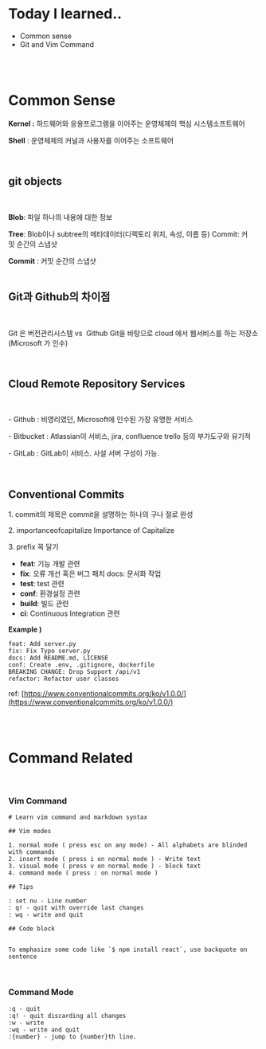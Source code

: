 # Today I learned.. 
  - Common sense 
  - Git and Vim Command 

<br>
<br>

# **Common Sense** 

**Kernel :** 하드웨어와 응용프로그램을 이어주는 운영체제의 핵심 시스템소프트웨어 

**Shell** : 운영체제의 커널과 사용자를 이어주는 소프트웨어 

<br>

## **git objects**
<br>

**Blob**: 파일 하나의 내용에 대한 정보<br>

**Tree**: Blob이나 subtree의 메타데이터(디렉토리 위치, 속성, 이름 등) Commit: 커밋 순간의 스냅샷<br>

**Commit** : 커밋 순간의 스냅샷<br>
<br>

## **Git과 Github의 차이점** 
<br>

Git 은 버전관리시스템 vs  Github Git을 바탕으로 cloud 에서 웹서비스를 하는 저장소 (Microsoft 가 인수)

<br>

## **Cloud Remote Repository Services** 

<br>

\- Github : 비영리였던, Microsoft에 인수된 가장 유명한 서비스

\- Bitbucket : Atlassian이 서비스, jira, confluence trello 등의 부가도구와 유기적

\- GitLab : GitLab이 서비스. 사설 서버 구성이 가능.

<br>

## **Conventional Commits** 

1\. commit의 제목은 commit을 설명하는 하나의 구나 절로 완성

2\. importanceofcapitalize Importance of Capitalize

3\. prefix 꼭 달기

-   **feat**: 기능 개발 관련
-   **fix**: 오류 개선 혹은 버그 패치 docs: 문서화 작업
-   **test**: test 관련
-   **conf**: 환경설정 관련
-   **build**: 빌드 관련
-   **ci**: Continuous Integration 관련

**Example )**

```
feat: Add server.py
fix: Fix Typo server.py
docs: Add README.md, LICENSE
conf: Create .env, .gitignore, dockerfile
BREAKING CHANGE: Drop Support /api/v1
refactor: Refactor user classes
```

ref: [https://www.conventionalcommits.org/ko/v1.0.0/](https://www.conventionalcommits.org/ko/v1.0.0/)

<br>



<br>

# **Command Related**
<br>

### **Vim Command**


```
# Learn vim command and markdown syntax

## Vim modes

1. normal mode ( press esc on any mode) - All alphabets are blinded with commands
2. insert mode ( press i on normal mode ) - Write text
3. visual mode ( press v on normal mode ) - block text
4. command mode ( press : on normal mode ) 

## Tips

: set nu - Line number
: q! - quit with override last changes
: wq - write and quit

## Code block 


To emphasize some code like `$ npm install react`, use backquote on sentence
```

<br>

### **Command Mode**

```
:q - quit
:q! - quit discarding all changes
:w - write
:wq - write and quit
:{number} - jump to {number}th line.
```

